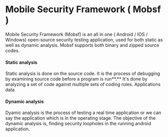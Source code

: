 # Mobile Security Framework ( Mobsf )

Mobile Security Framework (Mobsf) is an all in one ( Android / IOS / Windows) open-source security testing application, used for both static as well as dynamic analysis. Mobsf supports both binary and zipped source codes.&#x20;

#### Static analysis

Static analysis is done on the source code. It is the process of debugging by examining source code before a program is run**.** It's done by analyzing a set of code against multiple sets of coding rules. Applications data&#x20;

#### Dynamic analysis

Dyamic analysis is the process of testing a real time application or we can say the application which is in the operating stage. The objective of the dynamic analysis is, finding security loopholes in the running android application.



